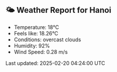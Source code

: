 <!-- WEATHER-START -->
## 🌤 Weather Report for Hanoi

- Temperature: 18°C
- Feels like: 18.26°C
- Conditions: overcast clouds
- Humidity: 92%
- Wind Speed: 0.28 m/s

Last updated: 2025-02-20 04:24:00 UTC
<!-- WEATHER-END -->
